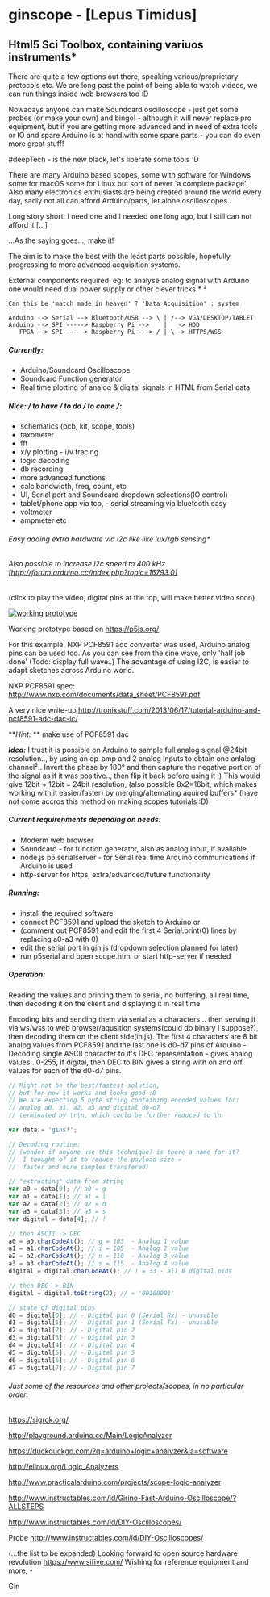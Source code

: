 # ginscope - [Lepus Timidus]
## Html5 Sci Toolbox, containing variuos instruments*
There are quite a few options out there, speaking various/proprietary protocols etc.
We are long past the point of being able to watch videos, we can run things inside web browsers too :D

Nowadays anyone can make Soundcard oscilloscope - just get some probes (or make your own) and bingo! - although it will never replace pro equipment, but if you are getting more advanced and in need of extra tools or IO and spare Arduino is at hand with some spare parts - you can do even more great stuff!

#deepTech - is the new black, let's liberate some tools :D

There are many Arduino based scopes, some with software for Windows some for macOS some for Linux but sort of never 'a complete package'. Also many electronics enthusiasts are being created around the world every day, sadly not all can afford Arduino/parts, let alone oscilloscopes..

Long story short: I need one and I needed one long ago, but I still can not afford it [...]

...As the saying goes..., make it!

The aim is to make the best with the least parts possible, hopefully  progressing to more advanced acquisition systems.

External components required. eg: to analyse analog signal with Arduino one would need dual power supply or other clever tricks.* ²

```
Can this be 'match made in heaven' ? 'Data Acquisition' : system

Arduino --> Serial --> Bluetooth/USB --> \ | /--> VGA/DESKTOP/TABLET
Arduino --> SPI -----> Raspberry Pi -->    |   -> HDD
   FPGA --> SPI -----> Raspberry Pi ---> / | \--> HTTPS/WSS
```

##### Currently:
* Arduino/Soundcard Oscilloscope
* Soundcard Function generator
* Real time plotting of analog & digital signals in HTML from Serial data

##### Nice: / to have / to do / to come /:
* schematics (pcb, kit, scope, tools)
* taxometer
* fft
* x/y plotting - i/v tracing
* logic decoding
* db recording
* more advanced functions
* calc bandwidth, freq, count, etc
* UI, Serial port and Soundcard dropdown selections(IO control)
* tablet/phone app via tcp, - serial streaming via bluetooth easy
* voltmeter
* ampmeter etc
###### Easy adding extra hardware via i2c like like lux/rgb sensing*
###### Also possible to increase i2c speed to 400 kHz [http://forum.arduino.cc/index.php?topic=16793.0]

(click to play the video, digital pins at the top, will make better video soon)

[![working prototype](https://img.youtube.com/vi/9R-swoJRmVQ/0.jpg)](https://youtu.be/9R-swoJRmVQ)

Working prototype based on https://p5js.org/

For this example, NXP PCF8591 adc converter was used, Arduino analog pins can be used too. As you can see from the sine wave, only 'half job done' (Todo: display full wave..)
The advantage of using I2C, is easier to adapt sketches across Arduino world.

NXP PCF8591 spec: http://www.nxp.com/documents/data_sheet/PCF8591.pdf

A very nice write-up http://tronixstuff.com/2013/06/17/tutorial-arduino-and-pcf8591-adc-dac-ic/

**_Hint:_ ** make use of PCF8591 dac

**_Idea:_** I trust it is possible on Arduino to sample full analog signal @24bit resolution.., by using an op-amp and 2 analog inputs to obtain one anlalog channel².. Invert the phase by 180° and then capture the negative portion of the signal as if it was positive.., then flip it back before using it ;)
This would give 12bit + 12bit = 24bit resolution, (also possible 8x2=16bit, which makes working with it easier/faster) by merging/alternating aquired buffers* (have not come accros this method on making scopes tutorials :D)


##### Current requirenments depending on needs:
* Moderm web browser
* Soundcard - for function generator, also as analog input, if available
* node.js p5.serialserver - for Serial real time Arduino communications if Arduino is used
* http-server for https, extra/advanced/future functionality

##### Running:
* install the required software
* connect PCF8591 and upload the sketch to Arduino or
* (comment out PCF8591 and edit the first 4 Serial.print(0) lines by replacing a0-a3 with 0)
* edit the serial port in gin.js (dropdown selection planned for later)
* run p5serial and open scope.html or start http-server if needed

##### Operation:
Reading the values and printing them to serial, no buffering, all real time, then decoding it on the client and displaying it in real time

Encoding bits and sending them via serial as a characters... then serving it via ws/wss to web browser/aqusition systems(could do binary I suppose?), then decoding them on the client side(in js). The first 4 characters are 8 bit analog values from PCF8591 and the last one is d0-d7 pins of Arduino - Decoding single ASCII character to it's DEC representation - gives analog values.. 0-255, if digital, then DEC to BIN gives a string with on and off values for each of the d0-d7 pins.

```javascript
// Might not be the best/fastest solution,
// but for now it works and looks good :D
// We are expecting 5 byte string containing encoded values for:
// analog a0, a1, a2, a3 and digital d0-d7
// terminated by \r\n, which could be further reduced to \n

var data = 'gins!';

// Decoding routine:
// (wonder if anyone use this technique? is there a name for it?
//  I thought of it to reduce the payload size =
//  faster and more samples transfered)

// "extracting" data from string
var a0 = data[0]; // a0 = g
var a1 = data[1]; // a1 = i
var a2 = data[2]; // a2 = n
var a3 = data[3]; // a3 = s
var digital = data[4]; // !

// then ASCII -> DEC
a0 = a0.charCodeAt(); // g = 103  - Analog 1 value
a1 = a1.charCodeAt(); // i = 105  - Analog 2 value
a2 = a2.charCodeAt(); // n = 110  - Analog 3 value
a3 = a3.charCodeAt(); // s = 115  - Analog 4 value
digital = digital.charCodeAt(); // ! = 33 - all 8 digital pins

// then DEC -> BIN
digital = digital.toString(2); // = '00100001'

// state of digital pins
d0 = digital[0]; // - Digital pin 0 (Serial Rx) - unusable
d1 = digital[1]; // - Digital pin 1 (Serial Tx) - unusable
d2 = digital[2]; // - Digital pin 2
d3 = digital[3]; // - Digital pin 3
d4 = digital[4]; // - Digital pin 4
d5 = digital[5]; // - Digital pin 5
d6 = digital[6]; // - Digital pin 6
d7 = digital[7]; // - Digital pin 7

```

###### Just some of the resources and other projects/scopes, in no particular order:
https://sigrok.org/

http://playground.arduino.cc/Main/LogicAnalyzer

https://duckduckgo.com/?q=arduino+logic+analyzer&ia=software

http://elinux.org/Logic_Analyzers

http://www.practicalarduino.com/projects/scope-logic-analyzer

http://www.instructables.com/id/Girino-Fast-Arduino-Oscilloscope/?ALLSTEPS

http://www.instructables.com/id/DIY-Oscilloscopes/

Probe http://www.instructables.com/id/DIY-Oscilloscopes/

(...the list to be expanded)
Looking forward to open source hardware revolution https://www.sifive.com/
Wishing for reference equipment and more, -

Gin
